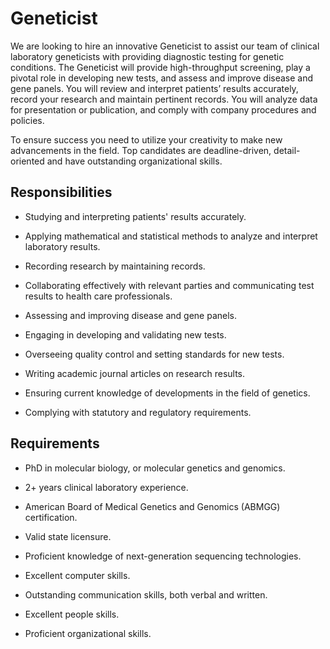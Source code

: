 # Geneticist

We are looking to hire an innovative Geneticist to assist our team of clinical laboratory geneticists with providing diagnostic testing for genetic conditions. The Geneticist will provide high-throughput screening, play a pivotal role in developing new tests, and assess and improve disease and gene panels. You will review and interpret patients’ results accurately, record your research and maintain pertinent records. You will analyze data for presentation or publication, and comply with company procedures and policies.

To ensure success you need to utilize your creativity to make new advancements in the field. Top candidates are deadline-driven, detail-oriented and have outstanding organizational skills.

## Responsibilities

* Studying and interpreting patients' results accurately.

* Applying mathematical and statistical methods to analyze and interpret laboratory results.

* Recording research by maintaining records.

* Collaborating effectively with relevant parties and communicating test results to health care professionals.

* Assessing and improving disease and gene panels.

* Engaging in developing and validating new tests.

* Overseeing quality control and setting standards for new tests.

* Writing academic journal articles on research results.

* Ensuring current knowledge of developments in the field of genetics.

* Complying with statutory and regulatory requirements.

## Requirements

* PhD in molecular biology, or molecular genetics and genomics.

* 2+ years clinical laboratory experience.

* American Board of Medical Genetics and Genomics (ABMGG) certification.

* Valid state licensure.

* Proficient knowledge of next-generation sequencing technologies.

* Excellent computer skills.

* Outstanding communication skills, both verbal and written.

* Excellent people skills.

* Proficient organizational skills.

